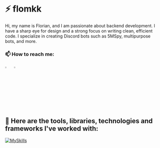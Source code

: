 <h1 align="left">⚡ flomkk </h1>
Hi, my name is Florian, and I am passionate about backend development. I have a sharp eye for design and a strong focus on writing clean, efficient code. I specialize in creating Discord bots such as 5MSpy, multipurpose bots, and more. &nbsp;

<h3 align="left">📫 How to reach me: </h3>

[<img src="https://skillicons.dev/icons?i=discord" width="3.5%"/>](https://discord.gg/flomkk) &nbsp; [<img src="https://cdn-icons-png.flaticon.com/512/2504/2504941.png" width="3.5%"/>](https://t.me/...) &nbsp;

<h2 align="left">🔧 Here are the tools, libraries, technologies and frameworks I've worked with: </h2>

[![MySkills](https://skillicons.dev/icons?i=js,cs,discordjs,regex,git,nodejs,vscode,visualstudio,mongodb,mysql)](https://skillicons.dev)
